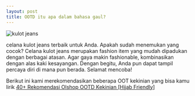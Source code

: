 ```yaml
---
layout: post
title: OOTD itu apa dalam bahasa gaul?
---
```


![kulot jeans](https://1.bp.blogspot.com/-W3vu1R2EQYU/YVZux6dJKDI/AAAAAAAABRI/bJkRSJ6WGkcSotXUFOCbB1JBkqa3ND91wCLcBGAsYHQ/w320-h320/HW%2BKulot%2BJeans%2B%25282%2529.jpg)

 celana kulot jeans terbaik untuk Anda. Apakah sudah menemukan yang cocok? Celana kulot jeans merupakan fashion item yang mudah dipadukan dengan berbagai atasan. Agar gaya makin fashionable, kombinasikan dengan alas kaki kesayangan. Dengan begitu, Anda pun dapat tampil percaya diri di mana pun berada. Selamat mencoba!

Berikut ini kami merekomendasikan beberapa OOT kekinian yang bisa kamu lirik [40+ Rekomendasi Olshop OOTD Kekinian [Hijab Friendly]](https://beritaistic.blogspot.com/2021/09/40-rekomendasi-olshop-ootd-kekinian.html)